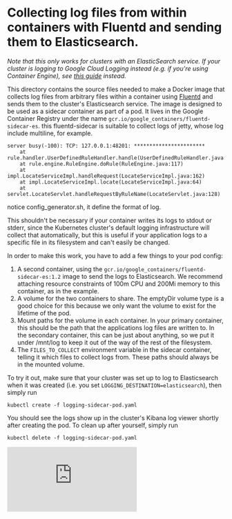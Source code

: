 # Collecting log files from within containers with Fluentd and sending them to Elasticsearch.
*Note that this only works for clusters with an ElasticSearch service. If your cluster is logging to Google Cloud Logging instead (e.g. if you're using Container Engine), see [this guide](/logging/fluentd-sidecar-gcp/README.md) instead.*

This directory contains the source files needed to make a Docker image that collects log files from arbitrary files within a container using [Fluentd](http://www.fluentd.org/) and sends them to the cluster's Elasticsearch service.
The image is designed to be used as a sidecar container as part of a pod.
It lives in the Google Container Registry under the name `gcr.io/google_containers/fluentd-sidecar-es`.
this fluentd-sidecar is suitable to collect logs of jetty, whose log include multiline, for example.
```
server busy(-100): TCP: 127.0.0.1:48201: ***********************
	at rule.handler.UserDefinedRuleHandler.handle(UserDefinedRuleHandler.java:122)
	at rule.engine.RuleEngine.doRule(RuleEngine.java:117)
	at impl.LocateServiceImpl.handleRequest(LocateServiceImpl.java:162)
	at impl.LocateServiceImpl.locate(LocateServiceImpl.java:64)
	at servlet.LocateServlet.handleRequestByRuleName(LocateServlet.java:128)
```

notice config_generator.sh, it define the format of log.

This shouldn't be necessary if your container writes its logs to stdout or stderr, since the Kubernetes cluster's default logging infrastructure will collect that automatically, but this is useful if your application logs to a specific file in its filesystem and can't easily be changed.

In order to make this work, you have to add a few things to your pod config:

1. A second container, using the `gcr.io/google_containers/fluentd-sidecar-es:1.2` image to send the logs to Elasticsearch. We recommend attaching resource constraints of 100m CPU and 200Mi memory to this container, as in the example.
2. A volume for the two containers to share. The emptyDir volume type is a good choice for this because we only want the volume to exist for the lifetime of the pod.
3. Mount paths for the volume in each container.  In your primary container, this should be the path that the applications log files are written to. In the secondary container, this can be just about anything, so we put it under /mnt/log to keep it out of the way of the rest of the filesystem.
4. The `FILES_TO_COLLECT` environment variable in the sidecar container, telling it which files to collect logs from. These paths should always be in the mounted volume.

To try it out, make sure that your cluster was set up to log to Elasticsearch when it was created (i.e. you set `LOGGING_DESTINATION=elasticsearch`), then simply run
```console
kubectl create -f logging-sidecar-pod.yaml
```

You should see the logs show up in the cluster's Kibana log viewer shortly after creating the pod. To clean up after yourself, simply run
```console
kubectl delete -f logging-sidecar-pod.yaml
```


[![Analytics](https://kubernetes-site.appspot.com/UA-36037335-10/GitHub/contrib/logging/fluentd-sidecar-es/README.md?pixel)]()
